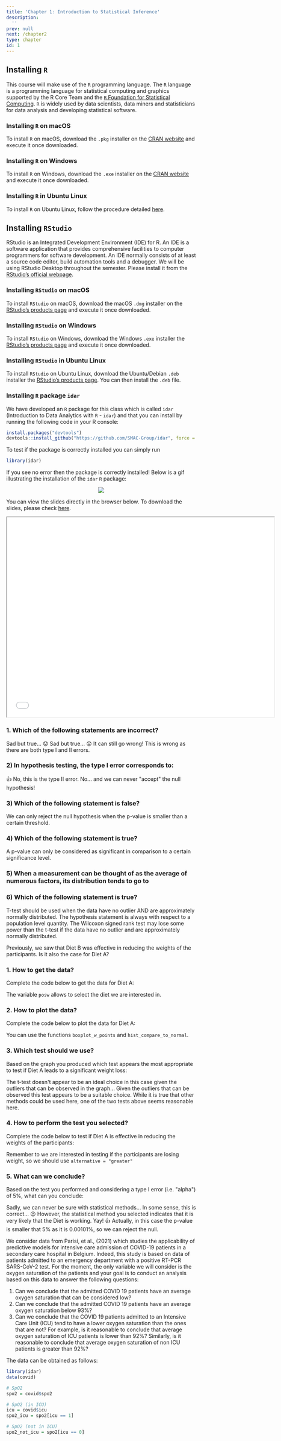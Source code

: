 ```yaml
---
title: 'Chapter 1: Introduction to Statistical Inference'
description:
  ''
prev: null
next: /chapter2
type: chapter
id: 1
---
```


<exercise id="1" title="Installing R and RStudio">

## Installing `R`

This course will make use of the `R` programming language. The `R` language is a programming language for statistical computing and graphics supported by the R Core Team and the [`R` Foundation for Statistical Computing](https://www.r-project.org/). `R` is widely used by data scientists, data miners and statisticians for data analysis and developing statistical software.

### Installing `R` on macOS

To install `R` on macOS, download the `.pkg` installer on the [CRAN website](https://cran.r-project.org/bin/macosx/) and execute it once downloaded.

### Installing `R` on Windows

To install `R` on Windows, download the `.exe` installer on the [CRAN website](https://cran.r-project.org/bin/windows/base/) and execute it once downloaded.

### Installing `R` in Ubuntu Linux

To install `R` on Ubuntu Linux, follow the procedure detailed [here](https://cran.r-project.org/).


## Installing `RStudio`

RStudio is an Integrated Development Environment (IDE) for R. An IDE is a software application that provides comprehensive facilities to computer programmers for software development. An IDE normally consists of at least a source code editor, build automation tools and a debugger. We will be using RStudio Desktop throughout the semester. Please install it from the [RStudio’s official webpage](https://www.rstudio.com/).


### Installing `RStudio` on macOS

To install `RStudio` on macOS, download the macOS `.dmg` installer on the [RStudio’s products page](https://www.rstudio.com/products/rstudio/download/) and execute it once downloaded.

### Installing `RStudio` on Windows

To install `RStudio` on Windows, download the Windows `.exe` installer the [RStudio’s products page](https://www.rstudio.com/products/rstudio/download/) and execute it once downloaded.

### Installing `RStudio` in Ubuntu Linux

To install `RStudio` on Ubuntu Linux, download the Ubuntu/Debian `.deb` installer the [RStudio’s products page](https://www.rstudio.com/products/rstudio/download/). You can then install the `.deb` file.

### Installing `R` package `idar` 

We have developed an `R` package for this class which is called `idar` (Introduction to Data Analytics with `R` - `idar`) and that you can install by running the following code in your R console:

```r
install.packages("devtools")
devtools::install_github("https://github.com/SMAC-Group/idar", force = TRUE)
```

To test if the package is correctly installed you can simply run

```r
library(idar)
```

If you see no error then the package is correctly installed! Below is a gif illustrating the installation of the `idar` `R` package:

<center>

![](idar.gif)

</center>

</exercise>


<exercise id="2" title="Lecture Slides">


You can view the slides directly in the browser below. To download the slides, please check [here](https://github.com/SMAC-Group/course_data_analytics/raw/master/static/Lecture1.pdf). 

<iframe src="/Lecture1.html" width="710" height="530">
</iframe>

<!--

<br>
<br>

<iframe  width="710" height="530" src="https://www.youtube.com/embed/nG5TXyyaeDs" title="YouTube video player" frameborder="0" allow="accelerometer; autoplay; clipboard-write; encrypted-media; gyroscope; picture-in-picture" allowfullscreen></iframe>

-->

</exercise>

<exercise id = "3" title ="Exercises">

### 1. Which of the following statements are incorrect?

<choice id="chap1_theo1">
<opt text="Every decision based on statistical methods is associated to a risk of taking the wrong decision." > Sad but true... 😟  </opt>
<opt text="Decisions based on p-values are not necessarily correct."> Sad but true... 😟 </opt>
<opt text="A scientific result based on a statistical analysis cannot be wrong." correct = "true"> It can still go wrong! </opt>
<opt text="It is only when the null hypothesis is rejected that we are sure that our decision is correct." correct = "true"> This is wrong as there are both type I and II errors.</opt>
<opt text="When the null hypothesis is rejected, our conclusion can still be incorrect."> </opt>
<opt text="A scientific result based on statistical analyses allows to further our understanding on the studied phenomenon without being able to guarantee that the conclusions are 100% correct."> </opt>
</choice>

### 2) In hypothesis testing, the type I error corresponds to:

<choice id="chap1_theo2">
<opt text="the probability of rejecting null hypothesis when null hypothesis is true."correct="true"> 👍 
</opt>
<opt text="the probability of not rejecting null hypothesis when null hypothesis is false."> No, this is the type II error. 
</opt>
<opt text="the probability of accepting the null hypothesis when alternative hypothesis is true."> No... and we can never "accept" the null hypothesis!
</opt>
</choice>

### 3)  Which of the following statement is false?

<choice id="3">
<opt text="Small p-value indicates strong evidence against the null hypothesis." >
</opt>
<opt text="When the p-value is small enough, one says that the test based on the null and alternative hypothesis is significant." >
</opt>
<opt text="When the p-value is not small enough, with the available data, we can reject the null hypothesis."correct="true"> We can only reject the null hypothesis when the p-value is smaller than a certain threshold. 
</opt>
<opt text="The obtained p-value summarizes the incompatibility between the data and the model constructed under the set of assumptions.">
</opt>
</choice>


### 4) Which of the following statement is true?
<choice id="4">
<opt text="A p-value of 1% is significant." >
</opt>
<opt text="A p-value of 5% is significant." >
</opt>
<opt text="A p-value of 8% is significant.">
</opt>
<opt text="None of the above statement is true." correct="true" > A p-value can only be considered as significant in comparison to a certain significance level. 
</opt>
</choice>


### 5) When a measurement can be thought of as the average of numerous factors, its distribution tends to go to
<choice id="4">
<opt text="A uniform distribution." >
</opt>
<opt text="A normal distribution." correct="true" >
</opt>
<opt text="We can never know.">
</opt>
<opt text="It depends on the types of numerous factors." >
</opt>
</choice>


### 6) Which of the following statement is true?
<choice id="4">
<opt text="One-sample t-test can be used as long as there is no outlier in the sample." > T-test should be used when the data have no outlier AND are approximately normally distributed. 
</opt>
<opt text="T-test states the hypothesis on the sample mean and Wilcoxon signed rank test states the hypothesis in terms of sample median." > The hypothesis statement is always with respect to a population level quantity.
</opt>
<opt text="Wilcoxon signed rank test is always better than the t-test."> The Wilcoxon signed rank test may lose some power than the t-test if the data have no outlier and are approximately normally distributed.
</opt>
<opt text="T-test is a parametric test whereas Wilcoxon signed rank test is a nonparametric test." correct="true" > 
</opt>
</choice>

</exercise>



<exercise id="4" title="Analysis of the Diet dataset">


<slides source="chapter1_diet">
</slides>
</exercise>

<exercise id="5" title="Exercises on the Diet dataset">

Previously, we saw that Diet B was effective in reducing the weights of the participants. Is it also the case for Diet A?

### 1. How to get the data?

Complete the code below to get the data for Diet A:

<codeblock id="chap1_diet_1">

The variable `posw` allows to select the diet we are interested in.

</codeblock>

### 2. How to plot the data?

Complete the code below to plot the data for Diet A:

<codeblock id="chap1_diet_2">

You can use the functions `boxplot_w_points` and `hist_compare_to_normal`.

</codeblock>

### 3. Which test should we use?

Based on the graph you produced which test appears the most appropriate to test if Diet A leads to a significant weight loss:

<choice id="chap1_diet_1">
<opt text="t-test."> The t-test doesn't appear to be an ideal choice in this case given the outliers that can be observed in the graph...</opt>
<opt text="Wilcoxon test." correct = "true" > Given the outliers that can be observed this test appears to be a suitable choice. </opt>
<opt text="other tests should be used here."> While it is true that other methods could be used here, one of the two tests above seems reasonable here. </opt>
</choice>

### 4. How to perform the test you selected?

Complete the code below to test if Diet A is effective in reducing the weights of the participants:

<codeblock id="chap1_diet_3">

Remember to we are interested in testing if the participants are losing weight, so we should use `alternative = "greater"` 

</codeblock>

### 5. What can we conclude?

Based on the test you performed and considering a type I error (i.e. "alpha") of 5%, what can you conclude:

<choice id="chap1_diet_2">
<opt text="The test shows that it is sure that Diet A significantly reduces the weight of the participants." > Sadly, we can never be sure with statistical methods... </opt>
<opt text="We don't really know..."> In some sense, this is correct... 😉  However, the statistical method you selected indicates that it is very likely that the Diet is working. </opt>
<opt text="We can reject the null hypothesis at the significance level of 5% and conclude that Diet A significantly reduces the weight of the participants." correct = "true"> Yay! 👍 </opt>
<opt text="We cannot reject the null hypothesis at the significance level of 5%."> Actually, in this case the p-value is smaller that 5% as it is 0.00101%, so we can reject the null.</opt>
</choice>

</exercise>


<exercise id="6" title="Analysis of hospital length of stay of COVID 19 patients">

</exercise>

<exercise id="7" title="Homework 1">

We consider data from Parisi, et al., (2021) which studies the applicability of predictive models for intensive care admission of COVID-19 patients in a secondary care hospital in Belgium. Indeed, this study is based on data of patients admitted to an emergency department with a positive RT-PCR SARS-CoV-2 test. For the moment, the only variable we will consider is the oxygen saturation of the patients and your goal is to conduct an analysis based on this data to answer the following questions:

1. Can we conclude that the admitted COVID 19 patients have an average oxygen saturation that can be considered low?
2. Can we conclude that the admitted COVID 19 patients have an average oxygen saturation below 93%?
3. Can we conclude that the COVID 19 patients admitted to an Intensive Care Unit (ICU) tend to have a lower oxygen saturation than the ones that are not? For example, is it reasonable to conclude that average oxygen saturation of ICU patients is lower than 92%? Similarly, is it reasonable to conclude that average oxygen saturation of non ICU patients is greater than 92%?

The data can be obtained as follows:

```r
library(idar)
data(covid)

# SpO2
spo2 = covid$spo2

# SpO2 (in ICU)
icu = covid$icu
spo2_icu = spo2[icu == 1]

# SpO2 (not in ICU)
spo2_not_icu = spo2[icu == 0]
```

</exercise>

<exercise id="8" title="Example ?????? TO DO JUN">

<slides source="chapter1_01">
</slides>

</exercise>

